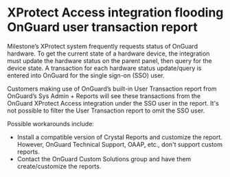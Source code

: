 # XProtect Access integration flooding OnGuard user transaction report

Milestone’s XProtect system frequently requests status of OnGuard hardware. To get the current state of a hardware device, the integration must update the hardware status on the parent panel, then query for the device state. A transaction for each hardware status update/query is entered into OnGuard for the single sign-on (SSO) user.

Customers making use of OnGuard’s built-in User Transaction report from OnGuard’s Sys Admin + Reports will see these transactions from the OnGuard XProtect Access integration under the SSO user in the report. It's not possible to filter the User Transaction report to omit the SSO user.

Possible workarounds include:

+ Install a compatible version of Crystal Reports and customize the report. However, OnGuard Technical Support, OAAP, etc., don't support custom reports.
+ Contact the OnGuard Custom Solutions group and have them create/customize the reports.